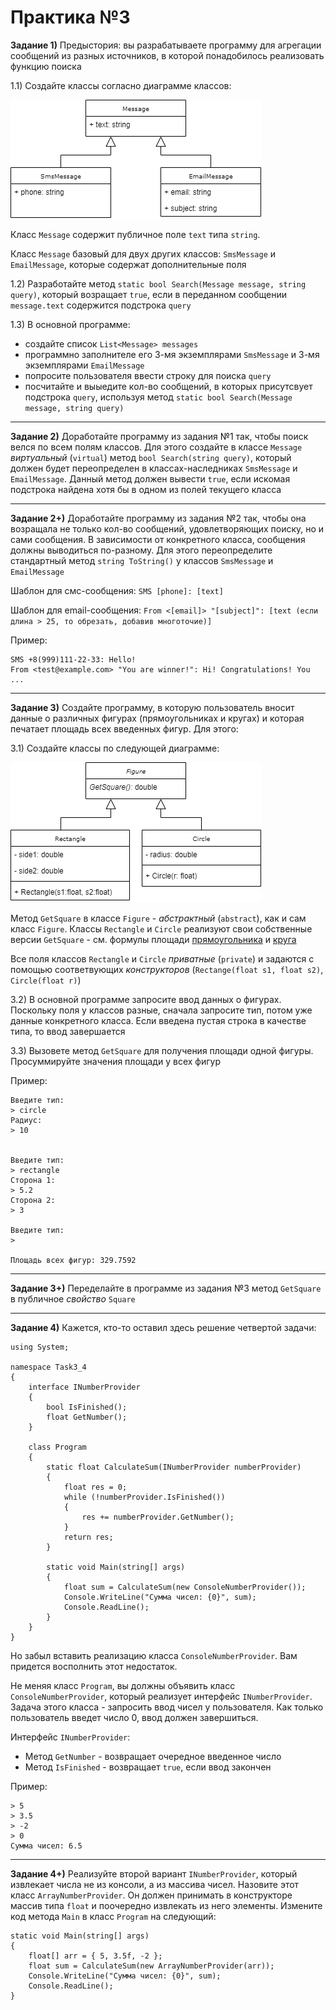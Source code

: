 Практика №3
===========

**Задание 1)** Предыстория: вы разрабатываете программу для агрегации сообщений из разных источников, в которой понадобилось реализовать функцию поиска

1.1) Создайте классы согласно диаграмме классов:

![Классы Message](media/class_message.png)

Класс `Message` содержит публичное поле `text` типа `string`.

Класс `Message` базовый для двух других классов: `SmsMessage` и `EmailMessage`, которые содержат дополнительные поля

1.2) Разработайте метод `static bool Search(Message message, string query)`, который возращает `true`, если в переданном сообщении `message.text` содержится подстрока `query`

1.3) В основной программе:
  - создайте список `List<Message> messages`
  - программно заполнителе его 3-мя экземплярами `SmsMessage` и 3-мя экземплярами `EmailMessage`
  - попросите пользователя ввести строку для поиска `query`
  - посчитайте и выыедите кол-во сообщений, в которых присутсвует подстрока `query`, используя метод `static bool Search(Message message, string query)`
  

-------

**Задание 2)** Доработайте программу из задания №1 так, чтобы поиск велся по всем полям классов. Для этого создайте в классе `Message` *виртуальный* (`virtual`) метод `bool Search(string query)`, который должен будет переопределен в классах-наследниках `SmsMessage` и `EmailMessage`. Данный метод должен вывести `true`, если искомая подстрока найдена хотя бы в одном из полей текущего класса

-------

**Задание 2+)** Доработайте программу из задания №2 так, чтобы она возращала не только кол-во сообщений, удовлетворяющих поиску, но и сами сообщения. В зависимости от конкретного класса, сообщения должны выводиться по-разному. Для этого переопределите стандартный метод `string ToString()` у классов `SmsMessage` и `EmailMessage`

Шаблон для смс-сообщения: `SMS [phone]: [text]`

Шаблон для email-сообщения: `From <[email]> "[subject]": [text (если длина > 25, то обрезать, добавив многоточие)]`

Пример:
```
SMS +8(999)111-22-33: Hello!
From <test@example.com> "You are winner!": Hi! Congratulations! You ...
```

-------

**Задание 3)** Создайте программу, в которую пользователь вносит данные о различных фигурах (прямоугольниках и кругах) и которая печатает площадь всех введенных фигур. Для этого:

3.1) Создайте классы по следующей диаграмме:

![Классы Figure](media/class_figure.png)

Метод `GetSquare` в классе `Figure` - *абстрактный* (`abstract`), как и сам класс `Figure`. Классы `Rectangle` и `Circle` реализуют свои собственные версии `GetSquare` - см. формулы площади [прямоугольника](http://letmegooglethat.com/?q=%D1%84%D0%BE%D1%80%D0%BC%D1%83%D0%BB%D0%B0+%D0%BF%D0%BB%D0%BE%D1%89%D0%B0%D0%B4%D0%B8+%D0%BA%D1%80%D1%83%D0%B3%D0%B0) и [круга](http://letmegooglethat.com/?q=%D1%84%D0%BE%D1%80%D0%BC%D1%83%D0%BB%D0%B0+%D0%BF%D0%BB%D0%BE%D1%89%D0%B0%D0%B4%D0%B8+%D0%BA%D1%80%D1%83%D0%B3%D0%B0)

Все поля классов `Rectangle` и `Circle` *приватные* (`private`) и задаются с помощью соответвующих *конструкторов* (`Rectange(float s1, float s2)`, `Circle(float r)`)

3.2) В основной программе запросите ввод данных о фигурах. Поскольку поля у классов разные, сначала запросите тип, потом уже данные конкретного класса. Если введена пустая строка в качестве типа, то ввод завершается

3.3) Вызовете метод `GetSquare` для получения площади одной фигуры. Просуммируйте значения площади у всех фигур

Пример:

```
Введите тип: 
> circle
Радиус: 
> 10


Введите тип: 
> rectangle
Сторона 1: 
> 5.2
Сторона 2: 
> 3

Введите тип: 
> 

Площадь всех фигур: 329.7592
```

-------

**Задание 3+)** Переделайте в программе из задания №3 метод `GetSquare` в публичное *свойство* `Square`

-------

**Задание 4)** Кажется, кто-то оставил здесь решение четвертой задачи:

```
using System;

namespace Task3_4
{
    interface INumberProvider
    {
        bool IsFinished();
        float GetNumber();
    }
    
    class Program
    {
        static float CalculateSum(INumberProvider numberProvider)
        {
            float res = 0;
            while (!numberProvider.IsFinished())
            {
                res += numberProvider.GetNumber();
            }
            return res;
        }

        static void Main(string[] args)
        {
            float sum = CalculateSum(new ConsoleNumberProvider());
            Console.WriteLine("Сумма чисел: {0}", sum);
            Console.ReadLine();
        }
    }
}
```

Но забыл вставить реализацию класса `ConsoleNumberProvider`. Вам придется восполнить этот недостаток. 

Не меняя класс `Program`, вы должны объявить класс `ConsoleNumberProvider`, который реализует интерфейс `INumberProvider`. Задача этого класса - запросить ввод чисел у пользователя. Как только пользователь введет число 0, ввод должен завершиться. 

Интерфейс `INumberProvider`:
  - Метод `GetNumber` - возвращает очередное введенное число
  - Метод `IsFinished` - возвращает `true`, если ввод закончен
  
Пример:
```
> 5
> 3.5
> -2
> 0
Сумма чисел: 6.5
```

-------

**Задание 4+)** Реализуйте второй вариант `INumberProvider`, который извлекает числа не из консоли, а из массива чисел. Назовите этот класс `ArrayNumberProvider`. Он должен принимать в конструкторе массив типа `float` и поочередно извлекать из него элементы. Измените код метода `Main` в класс `Program` на следующий:

```
static void Main(string[] args)
{
    float[] arr = { 5, 3.5f, -2 };
    float sum = CalculateSum(new ArrayNumberProvider(arr));
    Console.WriteLine("Сумма чисел: {0}", sum);
    Console.ReadLine();
}
```

